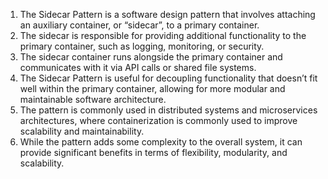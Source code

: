 

1. The Sidecar Pattern is a software design pattern that involves attaching an auxiliary container, or “sidecar”, to a primary container.
2. The sidecar is responsible for providing additional functionality to the primary container, such as logging, monitoring, or security.
3. The sidecar container runs alongside the primary container and communicates with it via API calls or shared file systems.
4. The Sidecar Pattern is useful for decoupling functionality that doesn’t fit well within the primary container, allowing for more modular and maintainable software architecture.
5. The pattern is commonly used in distributed systems and microservices architectures, where containerization is commonly used to improve scalability and maintainability. 
6. While the pattern adds some complexity to the overall system, it can provide significant benefits in terms of flexibility, modularity, and scalability.